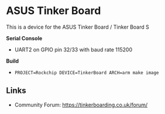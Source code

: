 # ASUS Tinker Board

This is a device for the ASUS Tinker Board / Tinker Board S

**Serial Console**

* UART2 on GPIO pin 32/33 with baud rate 115200

**Build**

* `PROJECT=Rockchip DEVICE=TinkerBoard ARCH=arm make image`

## Links

* Community Forum: https://tinkerboarding.co.uk/forum/

